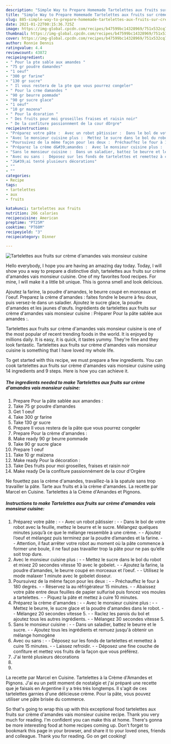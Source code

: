 ```yaml
---
description: "Simple Way to Prepare Homemade Tartelettes aux fruits sur crème d&amp;#39;amandes vais monsieur cuisine"
title: "Simple Way to Prepare Homemade Tartelettes aux fruits sur crème d&amp;#39;amandes vais monsieur cuisine"
slug: 885-simple-way-to-prepare-homemade-tartelettes-aux-fruits-sur-creme-d-and-39-amandes-vais-monsieur-cuisine
date: 2021-01-22T00:15:36.725Z
image: https://img-global.cpcdn.com/recipes/b47599bc14328969/751x532cq70/tartelettes-aux-fruits-sur-creme-damandes-vais-monsieur-cuisine-photo-principale-de-la-recette.jpg
thumbnail: https://img-global.cpcdn.com/recipes/b47599bc14328969/751x532cq70/tartelettes-aux-fruits-sur-creme-damandes-vais-monsieur-cuisine-photo-principale-de-la-recette.jpg
cover: https://img-global.cpcdn.com/recipes/b47599bc14328969/751x532cq70/tartelettes-aux-fruits-sur-creme-damandes-vais-monsieur-cuisine-photo-principale-de-la-recette.jpg
author: Ronnie Dennis
ratingvalue: 4.4
reviewcount: 43872
recipeingredient:
- " Pour la pte sable aux amandes "
- "75 gr poudre damandes"
- "1 oeuf"
- "300 gr farine"
- "130 gr sucre"
- " Il vous restera de la pte que vous pourrez congeler"
- " Pour la crme damandes "
- "90 gr beurre pommade"
- "90 gr sucre glace"
- "1 oeuf"
- "10 gr mazena"
- " Pour la dcoration "
- " Des fruits pour moi groseilles fraises et raisin noir"
- " De la confiture passionnment de la cour dOrgre"
recipeinstructions:
- "Préparez votre pâte :  Avec un robot pâtissier :  Dans le bol de votre robot avec la feuille, mettez le beurre et le sucre. Mélangez quelques minutes jusqu’à ce que le mélange ressemble à une crème.  Ajoutez l’oeuf et mélangez puis terminez par la poudre d’amandes et la farine.  Attention, il faut arrêter votre robot au moment où la pâte commence à former une boule, il ne faut pas travailler trop la pâte pour ne pas qu’elle soit trop dure."
- "Avec le monsieur cuisine plus :  Mettez le sucre dans le bol du robot et mixez 20 secondes vitesse 10 avec le gobelet.  Ajoutez la farine, la poudre d’amandes, le beurre coupé en morceaux et l’oeuf.  Utilisez le mode malaxer 1 minute avec le gobelet doseur."
- "Poursuivez de la même façon pour les deux :  Préchauffez le four à 180 degrés.  Réservez la au réfrigérateur 15 minutes.  Abaissez votre pâte entre deux feuilles de papier sulfurisé puis foncez vos moules a tartelettes.  Piquez la pâte et mettez à cuire 10 minutes."
- "Préparez la crème d&#39;amandes :  Avec le monsieur cuisine plus :  Mettez le beurre, le sucre glace et la poudre d&#39;amandes dans le robot.  Mélangez 20 secondes vitesse 5.  Raclez les parois du bol et ajoutez tous les autres ingrédients.  Mélangez 30 secondes vitesse 5."
- "Sans le monsieur cuisine :  Dans un saladier, battez le beurre et le sucre.  Ajoutez tous les ingrédients et remuez jusqu&#39;à obtenir un mélange homogène"
- "Avec ou sans :  Déposez sur les fonds de tartelettes et remettez à cuire 15 minutes.  Laissez refroidir.  Déposez une fine couche de confiture et mettez vos fruits de la façon que vous préférez."
- "J&#39;ai tenté plusieurs décorations"
- ""
- ""
categories:
- Recipe
tags:
- tartelettes
- aux
- fruits

katakunci: tartelettes aux fruits 
nutrition: 266 calories
recipecuisine: American
preptime: "PT25M"
cooktime: "PT60M"
recipeyield: "3"
recipecategory: Dinner

---
```



![Tartelettes aux fruits sur crème d&#39;amandes vais monsieur cuisine](https://img-global.cpcdn.com/recipes/b47599bc14328969/751x532cq70/tartelettes-aux-fruits-sur-creme-damandes-vais-monsieur-cuisine-photo-principale-de-la-recette.jpg)

Hello everybody, I hope you are having an amazing day today. Today, I will show you a way to prepare a distinctive dish, tartelettes aux fruits sur crème d&#39;amandes vais monsieur cuisine. One of my favorites food recipes. For mine, I will make it a little bit unique. This is gonna smell and look delicious.

Ajoutez la farine, la poudre d&#39;amandes, le beurre coupé en morceaux et l&#39;oeuf. Preparez la crème d&#39;amandes : faites fondre le beurre à feu doux, puis versez-le dans un saladier. Ajoutez le sucre glace, la poudre d&#39;amandes et les jaunes d&#39;œufs. Ingrédients de tartelettes aux fruits sur crème d&#39;amandes vais monsieur cuisine : Préparer Pour la pâte sablée aux amandes :.

Tartelettes aux fruits sur crème d&#39;amandes vais monsieur cuisine is one of the most popular of recent trending foods in the world. It is enjoyed by millions daily. It is easy, it is quick, it tastes yummy. They're fine and they look fantastic. Tartelettes aux fruits sur crème d&#39;amandes vais monsieur cuisine is something that I have loved my whole life.


To get started with this recipe, we must prepare a few ingredients. You can cook tartelettes aux fruits sur crème d&#39;amandes vais monsieur cuisine using 14 ingredients and 9 steps. Here is how you can achieve it.

<!--inarticleads1-->

##### The ingredients needed to make Tartelettes aux fruits sur crème d&#39;amandes vais monsieur cuisine:

1. Prepare  Pour la pâte sablée aux amandes :
1. Take 75 gr poudre d’amandes
1. Get 1 oeuf
1. Take 300 gr farine
1. Take 130 gr sucre
1. Prepare  Il vous restera de la pâte que vous pourrez congeler
1. Prepare  Pour la crème d&#39;amandes :
1. Make ready 90 gr beurre pommade
1. Take 90 gr sucre glace
1. Prepare 1 oeuf
1. Take 10 gr maïzena
1. Make ready  Pour la décoration :
1. Take  Des fruits pour moi groseilles, fraises et raisin noir
1. Make ready  De la confiture passionnément de la cour d&#39;Orgère


Ne fouettez pas la crème d&#39;amandes, travaillez-la à la spatule sans trop travailler la pâte. Tarte aux fruits et à la crème d&#39;amandes. La recette par Marcel en Cuisine. Tartelettes à la Crème d&#39;Amandes et Pignons. 

<!--inarticleads2-->

##### Instructions to make Tartelettes aux fruits sur crème d&#39;amandes vais monsieur cuisine:

1. Préparez votre pâte : -  - Avec un robot pâtissier : -  - Dans le bol de votre robot avec la feuille, mettez le beurre et le sucre. Mélangez quelques minutes jusqu’à ce que le mélange ressemble à une crème. -  - Ajoutez l’oeuf et mélangez puis terminez par la poudre d’amandes et la farine. -  - Attention, il faut arrêter votre robot au moment où la pâte commence à former une boule, il ne faut pas travailler trop la pâte pour ne pas qu’elle soit trop dure.
1. Avec le monsieur cuisine plus : -  - Mettez le sucre dans le bol du robot et mixez 20 secondes vitesse 10 avec le gobelet. -  - Ajoutez la farine, la poudre d’amandes, le beurre coupé en morceaux et l’oeuf. -  - Utilisez le mode malaxer 1 minute avec le gobelet doseur.
1. Poursuivez de la même façon pour les deux : -  - Préchauffez le four à 180 degrés. -  - Réservez la au réfrigérateur 15 minutes. -  - Abaissez votre pâte entre deux feuilles de papier sulfurisé puis foncez vos moules a tartelettes. -  - Piquez la pâte et mettez à cuire 10 minutes.
1. Préparez la crème d&#39;amandes : -  - Avec le monsieur cuisine plus : -  - Mettez le beurre, le sucre glace et la poudre d&#39;amandes dans le robot. -  - Mélangez 20 secondes vitesse 5. -  - Raclez les parois du bol et ajoutez tous les autres ingrédients. -  - Mélangez 30 secondes vitesse 5.
1. Sans le monsieur cuisine : -  - Dans un saladier, battez le beurre et le sucre. -  - Ajoutez tous les ingrédients et remuez jusqu&#39;à obtenir un mélange homogène
1. Avec ou sans : -  - Déposez sur les fonds de tartelettes et remettez à cuire 15 minutes. -  - Laissez refroidir. -  - Déposez une fine couche de confiture et mettez vos fruits de la façon que vous préférez.
1. J&#39;ai tenté plusieurs décorations
1. 
1. 


La recette par Marcel en Cuisine. Tartelettes à la Crème d&#39;Amandes et Pignons. J&#39;ai eu un petit moment de nostalgie et j&#39;ai préparé une recette que je faisais en Argentine il y a très très longtemps. Il s&#39;agit de ces tartelettes garnies d&#39;une délicieuse crème. Pour la pâte, vous pouvez utiliser une pâte brisée du commerce. 

So that's going to wrap this up with this exceptional food tartelettes aux fruits sur crème d&#39;amandes vais monsieur cuisine recipe. Thank you very much for reading. I'm confident you can make this at home. There's gonna be more interesting food at home recipes coming up. Don't forget to bookmark this page in your browser, and share it to your loved ones, friends and colleague. Thank you for reading. Go on get cooking!
